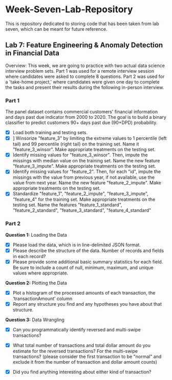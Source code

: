 # Week-Seven-Lab-Repository
This is repository dedicated to storing code that has been taken from lab seven, which can be meant for future reference. 

## Lab 7: Feature Engineering & Anomaly Detection in Financial Data
Overview: This week, we are going to practice with two actual data science interview problem sets. Part 1 was used for a remote interview session where candidates were asked to complete 8 questions. Part 2 was used for a 'take-home project,' where candidates were given one day to complete the tasks and present their results during the following in-person interview.

### Part 1
The panel dataset contains commercial customers' financial information and days past due indicator from 2000 to 2020. The goal is to build a binary classifier to predict customers 90+ days past due (90+DPD) probability.
- [x] Load both training and testing sets.
- [x] ] Winsorize "feature_3" by limiting the extreme values to 1 percentile (left tail) and 99 percentile (right tail) on the training set. Name it "feature_3_winsor". Make appropriate treatments on the testing set.
- [x] Identify missing values for "feature_3_winsor". Then, impute the missings with median value on the training set. Name the new feature "feature_3_impute". Make appropriate treatments on the testing set.
- [x] Identify missing values for "feature_2". Then, for each "id", impute the missings with the value from previous year, if not available, use the value from next year. Name the new feature "feature_2_impute". Make appropriate treatments on the testing set.
- [x] Standardize "feature_1", "feature_2_impute", "feature_3_impute", "feature_4" for the training set. Make appropriate treatments on the testing set. Name the features "feature_1_standard", "feature_2_standard", "feature_3_standard", "feature_4_standard"

### Part 2
**Question 1:** Loading the Data
- [x] Please load the data, which is in line-delimited JSON format.
- [x] Please describe the structure of the data. Number of records and fields in each record?
- [x] Please provide some additional basic summary statistics for each field. Be sure to include a count of null, minimum, maximum, and unique values where appropriate.

**Question 2:** Plotting the Data
- [x] Plot a histogram of the processed amounts of each transaction, the ‘transactionAmount’ column
- [x] Report any structure you find and any hypotheses you have about that structure.

**Question 3:** Data Wrangling
- [x] Can you programmatically identify reversed and multi-swipe transactions?
- [x] What total number of transactions and total dollar amount do you estimate for the reversed transactions? For the multi-swipe transactions? (please consider the first transaction to be "normal" and exclude it from the number of transaction and dollar amount counts)
- [x] Did you find anything interesting about either kind of transaction? 



